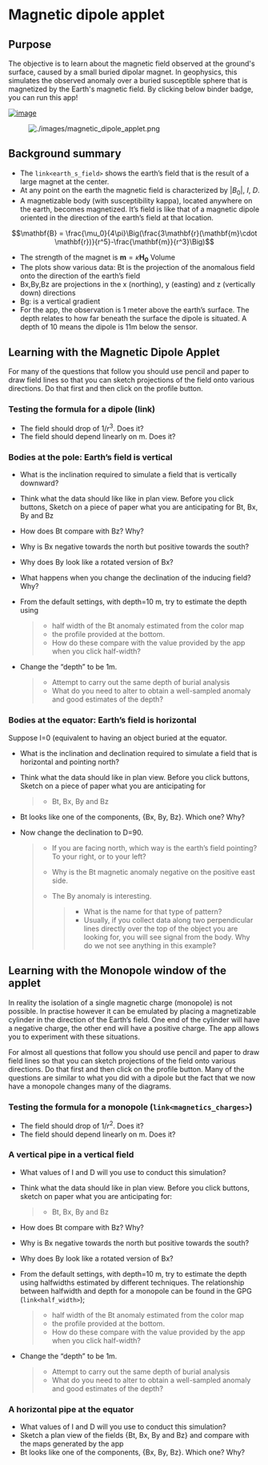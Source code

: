 # Magnetic dipole applet

## Purpose

The objective is to learn about the magnetic field observed at the
ground's surface, caused by a small buried dipolar magnet. In
geophysics, this simulates the observed anomaly over a buried
susceptible sphere that is magnetized by the Earth's magnetic field. By
clicking below binder badge, you can run this app!

[<img src="https://mybinder.org/badge.svg" class="align-center"
alt="image" />](https://mybinder.org/v2/gh/geoscixyz/gpgLabs/main?filepath=notebooks%2Fmag%2FMagneticDipoleApplet.ipynb)

<figure class="align-center">
<img src="./images/magnetic_dipole_applet.png"
alt="./images/magnetic_dipole_applet.png" />
</figure>

## Background summary

-   The `link<earth_s_field>` shows the earth’s field that is the result
    of a large magnet at the center.
-   At any point on the earth the magnetic field is characterized by
    \|*B*<sub>0</sub>\|, *I*, *D*.
-   A magnetizable body (with susceptibility kappa), located anywhere on
    the earth, becomes magnetized. It’s field is like that of a magnetic
    dipole oriented in the direction of the earth’s field at that
    location.

$$\mathbf{B} = \frac{\mu_0}{4\pi}\Big(\frac{3\mathbf{r}(\mathbf{m}\cdot \mathbf{r})}{r^5}-\frac{\mathbf{m}}{r^3}\Big)$$

-   The strength of the magnet is **m** = *κ***H**<sub>**0**</sub>
    Volume
-   The plots show various data: Bt is the projection of the anomalous
    field onto the direction of the earth’s field
-   Bx,By,Bz are projections in the x (northing), y (easting) and z
    (vertically down) directions
-   Bg: is a vertical gradient
-   For the app, the observation is 1 meter above the earth’s surface.
    The depth relates to how far beneath the surface the dipole is
    situated. A depth of 10 means the dipole is 11m below the sensor.

## Learning with the Magnetic Dipole Applet

For many of the questions that follow you should use pencil and paper to
draw field lines so that you can sketch projections of the field onto
various directions. Do that first and then click on the profile button.

### Testing the formula for a dipole (link)

-   The field should drop of 1/*r*<sup>3</sup>. Does it?
-   The field should depend linearly on m. Does it?

### Bodies at the pole: Earth’s field is vertical

-   What is the inclination required to simulate a field that is
    vertically downward?

-   Think what the data should like like in plan view. Before you click
    buttons, Sketch on a piece of paper what you are anticipating for
    Bt, Bx, By and Bz

-   How does Bt compare with Bz? Why?

-   Why is Bx negative towards the north but positive towards the south?

-   Why does By look like a rotated version of Bx?

-   What happens when you change the declination of the inducing field?
    Why?

-   From the default settings, with depth=10 m, try to estimate the
    depth using

    > -   half width of the Bt anomaly estimated from the color map
    > -   the profile provided at the bottom.
    > -   How do these compare with the value provided by the app when
    >     you click half-width?

-   Change the “depth” to be 1m.

    > -   Attempt to carry out the same depth of burial analysis
    > -   What do you need to alter to obtain a well-sampled anomaly and
    >     good estimates of the depth?

### Bodies at the equator: Earth’s field is horizontal

Suppose I=0 (equivalent to having an object buried at the equator.

-   What is the inclination and declination required to simulate a field
    that is horizontal and pointing north?

-   Think what the data should like in plan view. Before you click
    buttons, Sketch on a piece of paper what you are anticipating for

    > -   Bt, Bx, By and Bz

-   Bt looks like one of the components, {Bx, By, Bz}. Which one? Why?

-   Now change the declination to D=90.

    > -   If you are facing north, which way is the earth’s field
    >     pointing? To your right, or to your left?
    >
    > -   Why is the Bt magnetic anomaly negative on the positive east
    >     side.
    >
    > -   The By anomaly is interesting.
    >
    >     > -   What is the name for that type of pattern?
    >     > -   Usually, if you collect data along two perpendicular
    >     >     lines directly over the top of the object you are
    >     >     looking for, you will see signal from the body. Why do
    >     >     we not see anything in this example?

## Learning with the Monopole window of the applet

In reality the isolation of a single magnetic charge (monopole) is not
possible. In practise however it can be emulated by placing a
magnetizable cylinder in the direction of the Earth’s field. One end of
the cylinder will have a negative charge, the other end will have a
positive charge. The app allows you to experiment with these situations.

For almost all questions that follow you should use pencil and paper to
draw field lines so that you can sketch projections of the field onto
various directions. Do that first and then click on the profile button.
Many of the questions are similar to what you did with a dipole but the
fact that we now have a monopole changes many of the diagrams.

### Testing the formula for a monopole (`link<magnetics_charges>`)

-   The field should drop of 1/*r*<sup>2</sup>. Does it?
-   The field should depend linearly on m. Does it?

### A vertical pipe in a vertical field

-   What values of I and D will you use to conduct this simulation?

-   Think what the data should like in plan view. Before you click
    buttons, sketch on paper what you are anticipating for:

    > -   Bt, Bx, By and Bz

-   How does Bt compare with Bz? Why?

-   Why is Bx negative towards the north but positive towards the south?

-   Why does By look like a rotated version of Bx?

-   From the default settings, with depth=10 m, try to estimate the
    depth using halfwidths estimated by different techniques. The
    relationship between halfwidth and depth for a monopole can be found
    in the GPG (`link<half_width>`);

    > -   half width of the Bt anomaly estimated from the color map
    > -   the profile provided at the bottom.
    > -   How do these compare with the value provided by the app when
    >     you click half-width?

-   Change the “depth” to be 1m.

    > -   Attempt to carry out the same depth of burial analysis
    > -   What do you need to alter to obtain a well-sampled anomaly and
    >     good estimates of the depth?

### A horizontal pipe at the equator

-   What values of I and D will you use to conduct this simulation?
-   Sketch a plan view of the fields {Bt, Bx, By and Bz} and compare
    with the maps generated by the app
-   Bt looks like one of the components, {Bx, By, Bz}. Which one? Why?
